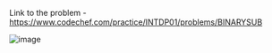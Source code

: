 Link to the problem - https://www.codechef.com/practice/INTDP01/problems/BINARYSUB



![image](https://github.com/Haleshot/Competitive-Programming/assets/57552973/dd7c219f-58df-48cf-8b0b-13a4acb14c30)

